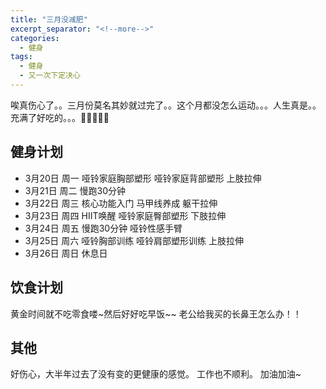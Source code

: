 ```yaml
---
title: "三月没减肥"
excerpt_separator: "<!--more-->"
categories:
  - 健身
tags:
  - 健身
  - 又一次下定决心
---
```


唉真伤心了。。三月份莫名其妙就过完了。。这个月都没怎么运动。。。人生真是。。充满了好吃的。。。:cake::fries::curry::cookie::icecream:

<!--more-->

## 健身计划

 - 3月20日 周一 哑铃家庭胸部塑形 哑铃家庭背部塑形 上肢拉伸
 - 3月21日 周二 慢跑30分钟
 - 3月22日 周三 核心功能入门 马甲线养成 躯干拉伸
 - 3月23日 周四 HIIT唤醒 哑铃家庭臀部塑形 下肢拉伸
 - 3月24日 周五 慢跑30分钟 哑铃性感手臂
 - 3月25日 周六 哑铃胸部训练 哑铃肩部塑形训练 上肢拉伸
 - 3月26日 周日 休息日

## 饮食计划 
黄金时间就不吃零食喽~然后好好吃早饭~~
老公给我买的长鼻王怎么办！！

## 其他
好伤心，大半年过去了没有变的更健康的感觉。
工作也不顺利。
加油加油~